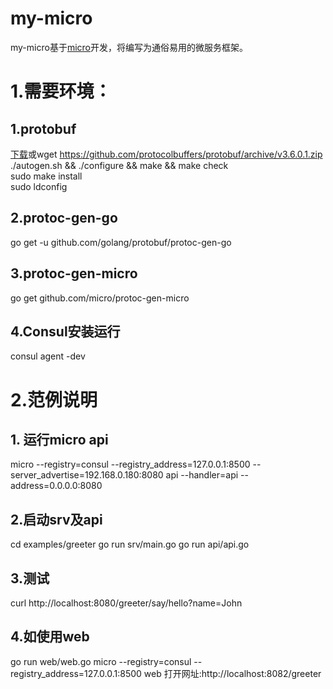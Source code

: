 # my-micro
my-micro基于[micro](https://github.com/micro/micro)开发，将编写为通俗易用的微服务框架。

# 1.需要环境：
## 1.protobuf
[下载](https://github.com/protocolbuffers/protobuf/archive/v3.6.0.1.zip)或wget https://github.com/protocolbuffers/protobuf/archive/v3.6.0.1.zip
./autogen.sh && ./configure && make && make check  
sudo make install    
sudo ldconfig  
## 2.protoc-gen-go
go get -u github.com/golang/protobuf/protoc-gen-go
## 3.protoc-gen-micro
go get github.com/micro/protoc-gen-micro
## 4.Consul安装运行
consul agent -dev

# 2.范例说明
## 1. 运行micro api
micro --registry=consul --registry_address=127.0.0.1:8500 --server_advertise=192.168.0.180:8080 api --handler=api --address=0.0.0.0:8080
## 2.启动srv及api
cd examples/greeter
go run srv/main.go
go run api/api.go
## 3.测试
curl http://localhost:8080/greeter/say/hello?name=John
## 4.如使用web
go run web/web.go
micro --registry=consul --registry_address=127.0.0.1:8500 web
打开网址:http://localhost:8082/greeter